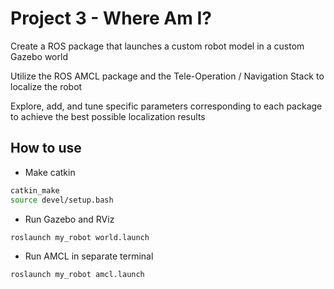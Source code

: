 # Project 3 - Where Am I?

Create a ROS package that launches a custom robot model in a custom Gazebo world

Utilize the ROS AMCL package and the Tele-Operation / Navigation Stack to localize the robot

Explore, add, and tune specific parameters corresponding to each package to achieve the best possible localization results

## How to use

* Make catkin

```sh
catkin_make
source devel/setup.bash
```

* Run Gazebo and RViz

```sh
roslaunch my_robot world.launch
```

* Run AMCL in separate terminal

```sh
roslaunch my_robot amcl.launch
```
